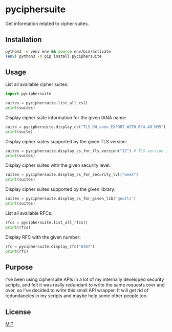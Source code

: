 # pyciphersuite

Get information related to cipher suites.

## Installation

```bash
python3 -m venv env && source env/bin/activate
(env) python3 -m pip install pyciphersuite
```

## Usage

List all available cipher suites:

```python
import pyciphersuite

suites = pyciphersuite.list_all_cs()
print(suites)
```

Display cipher suite information for the given IANA name:

```python
suite = pyciphersuite.display_cs("TLS_DH_anon_EXPORT_WITH_RC4_40_MD5")
print(suite)
```

Display cipher suites supported by the given TLS version:

```python
suites = pyciphersuite.display_cs_for_tls_version("12") # TLS version 1.2
print(suites)
```

Display cipher suites with the given security level:

```python
suites = pyciphersuite.display_cs_for_security_lvl("weak")
print(suites)
```

Display cipher suites supported by the given library:

```python
suites = pyciphersuite.display_cs_for_given_lib("gnutls")
print(suites)
```

List all available RFCs:

```python
rfcs = pyciphersuite.list_all_rfcs()
print(rfcs)
```

Display RFC with the given number:

```python
rfc = pyciphersuite.display_rfc("6367")
print(rfc)
```

## Purpose

I've been using ciphersuite APIs in a lot of my internally developed security scripts, and felt it was really redundant to write the same requests over and over, so I've decided to write
this small API wrapper. It will get rid of redundancies in my scripts and maybe help some other people too.

## License

[MIT](./LICENSE)
